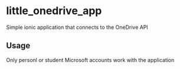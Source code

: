 # little_onedrive_app
Simple ionic application that connects to the OneDrive API

## Usage
 Only personl or student Microsoft accounts work with the application

